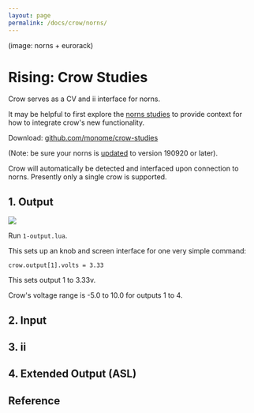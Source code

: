 ```yaml
---
layout: page
permalink: /docs/crow/norns/
---
```


(image: norns + eurorack)

# Rising: Crow Studies

Crow serves as a CV and ii interface for norns.

It may be helpful to first explore the [norns studies](https://monome.org/docs/norns/study-1/) to provide context for how to integrate crow's new functionality.

Download: [github.com/monome/crow-studies](https://github.com/monome/crow-studies)

(Note: be sure your norns is [updated](https://monome.org/docs/norns/#update) to version 190920 or later).

Crow will automatically be detected and interfaced upon connection to norns. Presently only a single crow is supported.

## 1. Output

![](../images/1-output.png)

Run `1-output.lua`.

This sets up an knob and screen interface for one very simple command:

```
crow.output[1].volts = 3.33
```

This sets output 1 to 3.33v.

Crow's voltage range is -5.0 to 10.0 for outputs 1 to 4.

## 2. Input

## 3. ii

## 4. Extended Output (ASL)

## Reference
